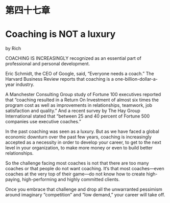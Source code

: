 # 第四十七章

# Coaching is NOT a luxury

by Rich

COACHING IS INCREASINGLY recognized as an essential part of professional and personal development.

Eric Schmidt, the CEO of Google, said, “Everyone needs a coach.” The Harvard Business Review reports that coaching is a one-billion-dollar-a-year industry.

A Manchester Consulting Group study of Fortune 100 executives reported that “coaching resulted in a Return On Investment of almost six times the program cost as well as improvements in relationships, teamwork, job satisfaction and quality.” And a recent survey by The Hay Group International stated that “between 25 and 40 percent of Fortune 500 companies use executive coaches.”

In the past coaching was seen as a luxury. But as we have faced a global economic downturn over the past few years, coaching is increasingly accepted as a necessity in order to develop your career, to get to the next level in your organization, to make more money or even to build better relationships.

So the challenge facing most coaches is not that there are too many coaches or that people do not want coaching. It’s that most coaches—even coaches at the very top of their game—do not know how to create high-paying, high-performing and highly committed clients.

Once you embrace that challenge and drop all the unwarranted pessimism around imaginary “competition” and “low demand,” your career will take off.
